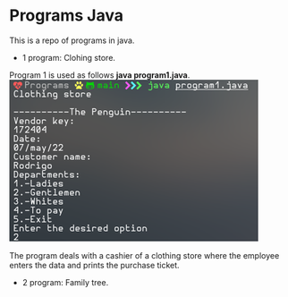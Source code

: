 # Programs Java

This is a repo of programs in java.

- 1 program: Clohing store.

Program 1 is used as follows **java program1.java**.
![App Screenshot](https://github.com/shapzo/Programs-in-java/blob/main/Programs/screenshots-Images/clotingstore.png?raw=true)

The program deals with a cashier of a clothing store where the employee enters the data and prints the purchase ticket.

- 2 program: Family tree.